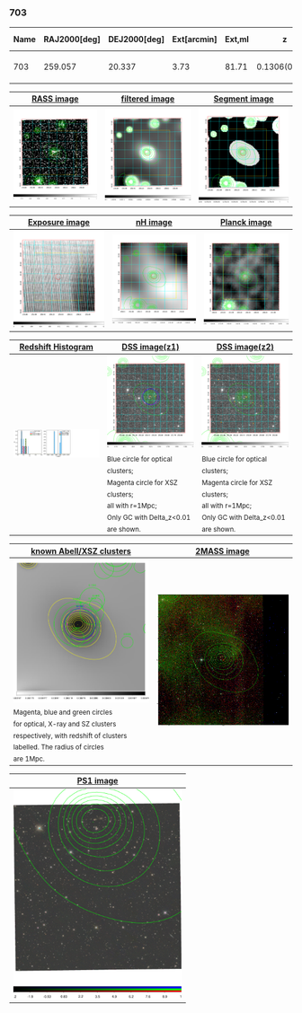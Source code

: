 <div STYLE="page-break-after: always;"></div>

### 703

|Name|RAJ2000[deg]|DEJ2000[deg] |Ext[arcmin]| Ext,ml | z | z_src| C|GC(XSZ,Delta_z<0.01)| GC(OPT,Delta_z<0.01)|GC| R_sig[arcmin] | R500[arcmin] | R500[Mpc]| CRsig[c/s] | CR500[c/s] |L500[1E44 erg/s]|F500[1E-12 erg/s/cm^2]| M500[1E14 Msun]|Tx[keV]|Cnt_sig|Beta|Rc[arcmin]|Comment|Alias|
|---|---|---|---|---|---|------|---|--------|---------|----------|---|---|---|---|---|---|---|---|---|---|---|---|---|---|
|703| 259.057| 20.337| 3.73| 81.71| 0.1306(0.000)| z_xsz| B| MCXC, Tar| Zw| MCXC, N, Tar, W| 10.262| 6.915| 0.965| 0.176(0.032)| 0.167(0.030)| 1.393(0.126)| 3.094(0.280)| 2.90(0.13)| 4.31(0.12)| 120.6| 0.894(-0.114+0.076)| 5.391(-0.836+0.607)| -| k457|

|[RASS image](../image/703/703_img.pdf)|[filtered image](../image/703/703_fil.pdf)|[Segment image](../image/703/703_seg.pdf)|
|-------------------|--------------------|-------------------|
| <img src="../image/703/703_img.png" width="300">  | <img src="../image/703/703_fil.png" width="300">   | <img src="../image/703/703_seg.png" width="300">  |

|[Exposure image](../image/703/703_mex.pdf)| [nH image](../image/703/703_nh.pdf)| [Planck image](../image/703/703_p.pdf)|
|-------------------|--------------------|-------------------|
|<img src="../image/703/703_mex.png" width="300">   | <img src="../image/703/703_nh.png" width="300">    | <img src="../image/703/703_p.png" width="300"> |

|[Redshift Histogram](../image/703/703_zg.pdf) | [DSS image(z1)](../image/703/703_dss_z1.pdf)      |  [DSS image(z2)](../image/703/703_dss_z2.pdf)    |
|-------------------|--------------------|-------------------|
|<img src="../image/703/703_zg.png" width="300"> |<img src="../image/703/703_dss_z1.png" width="300"> <sub><br>Blue circle for optical clusters; <br>Magenta circle for XSZ clusters; <br>all with r=1Mpc; <br>Only GC with Delta_z<0.01 are shown. </sub>| <img src="../image/703/703_dss_z2.png" width="300"><sub><br>Blue circle for optical clusters; <br>Magenta circle for XSZ clusters; <br>all with r=1Mpc; <br>Only GC with Delta_z<0.01 are shown. </sub> |

|[known Abell/XSZ clusters](../image/703/703_gc.pdf) | [2MASS image](../image/703/703_2mass.pdf)      |
|-------------------|-------------------|
|<img src=../image/703/703_gc.png width="300"> <br><sub>Magenta, blue and green circles <br>for optical, X-ray and SZ clusters <br>respectively, with redshift of clusters <br>labelled. The radius of circles <br>are 1Mpc.</sub>|<img src="../image/703/703_2mass.png" width="300">  |

|[PS1 image](../image/703/703_ps1.pdf)            |
|-------------------|
| <img src="../image/703/703_ps1.pdf" width="300">  |
